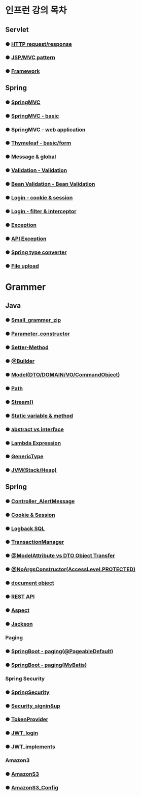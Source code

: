 # 인프런 강의 목차

## Servlet

### ● <a href="servlet/servlet_sum/Servlet_HTTP.md">HTTP request/response</a>

### ● <a href="servlet/servlet_sum/Servlet_MVC.md">JSP/MVC pattern</a>

### ● <a href="servlet/servlet_sum/Servlet_Framework.md">Framework</a>

## Spring

### ● <a href="springmvc/spring_sum/mvc.md">SpringMVC</a>

### ● <a href="springmvc/spring_sum/basic.md">SpringMVC - basic</a>

### ● <a href="springmvc/spring_sum/web.md">SpringMVC - web application</a>

### ● <a href="thymeleaf/thymeleaf_sum/thymeleaf.md">Thymeleaf - basic/form</a>

### ● <a href="thymeleaf/message_sum/message.md">Message & global</a>

### ● <a href="validation/validation_sum/validation.md">Validation - Validation</a>

### ● <a href="validation/validation_sum/beanValidation.md">Bean Validation - Bean Validation</a>

### ● <a href="login/login_sum/cookie&session.md">Login - cookie & session</a>

### ● <a href="login/login_sum/filter&interceptor.md">Login - filter & interceptor</a>

### ● <a href="exception/exception/exception_sum/exception.md">Exception</a>

### ● <a href="exception/exception/exception_sum/apiException.md">API Exception</a>

### ● <a href="springmvc/spring_sum/typeConverter.md">Spring type converter</a>

### ● <a href="springmvc/spring_sum/fileupload.md">File upload</a>

# Grammer   

## Java

### ● <a href="grammer/small_grammer.md">Small_grammer_zip</a>

### ● <a href="grammer/parameter_constructor.md">Parameter_constructor</a>

### ● <a href="grammer/setter_method.md">Setter-Method</a>

### ● <a href="grammer/builder_pattern.md">@Builder</a>

### ● <a href="grammer/model.md">Model(DTO/DOMAIN/VO/CommandObject)</a>

### ● <a href="grammer/path.md">Path</a>

### ● <a href="grammer/stream().md">Stream()</a>

### ● <a href="grammer/Static.md">Static variable & method</a>

### ● <a href="grammer/abstract_interface.md">abstract vs interface</a>

### ● <a href="grammer/Lambda.md">Lambda Expression</a>

### ● <a href="grammer/GenericType.md">GenericType</a>

### ● <a href="grammer/JVM_stack_heap.md">JVM(Stack/Heap)</a>

## Spring

### ● <a href="grammer/alertMessage">Controller_AlertMessage</a>

### ● <a href="grammer/session&cookie.md">Cookie & Session</a>

### ● <a href="grammer/SQL_Logback.md">Logback SQL</a>

### ● <a href="grammer/transactionManager.md">TransactionManager</a>

### ● <a href="grammer/modelAttribute_DTO.md">@ModelAttribute vs DTO Object Transfer </a>
### ● <a href="grammer/accessLevel.md">@NoArgsConstructor(AccessLevel.PROTECTED)</a>

### ● <a href="grammer/document.md">document object</a>

### ● <a href="grammer/REST API.md">REST API</a>

### ● <a href="grammer/aspect.md">Aspect</a>

### ● <a href="grammer/jackson.md">Jackson</a>

### Paging

### ● <a href="grammer/paging/Paging_@Pageable.md">SpringBoot - paging(@PageableDefault)</a>
### ● <a href="grammer/paging/Paging_Mybatis.md">SpringBoot - paging(MyBatis)</a>

### Spring Security

### ● <a href="grammer/security/SpringSecurity.md">SpringSecurity</a>
### ● <a href="grammer/security/Security_signin&up.md">Security_signin&up</a>
### ● <a href="grammer/security/tokenProvider.md">TokenProvider</a>
### ● <a href="grammer/security/JWT_login.md">JWT_login</a>
### ● <a href="grammer/security/JWT_implements.md">JWT_implements</a>

### Amazon3

### ● <a href="grammer/amazon_S3/amazonS3.md">AmazonS3</a>
### ● <a href="grammer/amazon_S3/amazonS3_Config.md">AmazonS3_Config</a>

